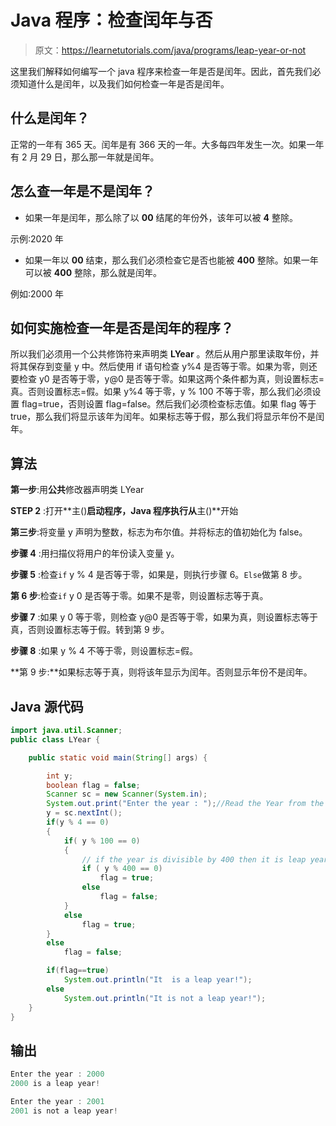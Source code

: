 # Java 程序：检查闰年与否

> 原文：<https://learnetutorials.com/java/programs/leap-year-or-not>

这里我们解释如何编写一个 java 程序来检查一年是否是闰年。因此，首先我们必须知道什么是闰年，以及我们如何检查一年是否是闰年。

## 什么是闰年？

正常的一年有 365 天。闰年是有 366 天的一年。大多每四年发生一次。如果一年有 2 月 29 日，那么那一年就是闰年。

## 怎么查一年是不是闰年？

*   如果一年是闰年，那么除了以 **00** 结尾的年份外，该年可以被 **4** 整除。

示例:2020 年

*   如果一年以 **00** 结束，那么我们必须检查它是否也能被 **400** 整除。如果一年可以被 **400** 整除，那么就是闰年。

例如:2000 年

## 如何实施检查一年是否是闰年的程序？

所以我们必须用一个公共修饰符来声明类 **LYear** 。然后从用户那里读取年份，并将其保存到变量 y 中。然后使用 if 语句检查 y%4 是否等于零。如果为零，则还要检查 y0 是否等于零，y@0 是否等于零。如果这两个条件都为真，则设置标志=真。否则设置标志=假。如果 y%4 等于零，y % 100 不等于零，那么我们必须设置 flag=true，否则设置 flag=false。然后我们必须检查标志值。如果 flag 等于 true，那么我们将显示该年为闰年。如果标志等于假，那么我们将显示年份不是闰年。

## 算法

**第一步**:用**公共**修改器声明类 LYear

**STEP 2** :打开**主()**启动程序，Java 程序执行从**主()**开始

**第三步**:将变量 y 声明为整数，标志为布尔值。并将标志的值初始化为 false。

**步骤 4** :用扫描仪将用户的年份读入变量 y。

**步骤 5** :检查`if` y % 4 是否等于零，如果是，则执行步骤 6。`Else`做第 8 步。

**第 6 步**:检查`if` y 0 是否等于零。如果不是零，则设置标志等于真。

**步骤 7** :如果 y 0 等于零，则检查 y@0 是否等于零，如果为真，则设置标志等于真，否则设置标志等于假。转到第 9 步。

**步骤 8** :如果 y % 4 不等于零，则设置标志=假。

**第 9 步:**如果标志等于真，则将该年显示为闰年。否则显示年份不是闰年。

## Java 源代码

```java
import java.util.Scanner;
public class LYear {

    public static void main(String[] args) {

        int y;
        boolean flag = false;
        Scanner sc = new Scanner(System.in);
        System.out.print("Enter the year : ");//Read the Year from the user.
        y = sc.nextInt();
        if(y % 4 == 0)
        {
            if( y % 100 == 0)
            {
                // if the year is divisible by 400 then it is leap year.
                if ( y % 400 == 0)
                    flag = true;
                else
                    flag = false;
            }
            else
                flag = true;
        }
        else
            flag = false;

        if(flag==true)
            System.out.println("It  is a leap year!");
        else
            System.out.println("It is not a leap year!");
    }
}

```

## 输出

```java
Enter the year : 2000
2000 is a leap year!

Enter the year : 2001
2001 is not a leap year! 
```
